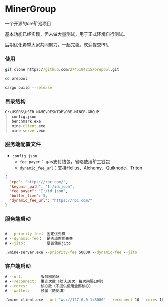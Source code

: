 # MinerGroup
一个开源的ore矿池项目

基本功能已经实现，但未做大量测试，用于正式环境自行测试。

后期优化希望大家共同努力，一起完善。欢迎提交PR。

### 使用

```cmd
git clone https://github.com/2745194215/orepool.git

cd orepool

cargo build --release
```

### 目录结构
```cmd
C:\USERS\USER_NAME\DESKTOP\ORE-MINER-GROUP
│  config.json
│  benchmark.exe
│  mine-client.exe
│  mine-server.exe
```

### 服务端配置文件
- `config.json`
  - `fee_payer`： gas支付钱包，省略使用矿工钱包
  - `dynamic_fee_url`：支持Helius、Alchemy、Quiknode、Triton

```json
{
  "rpc": "https://rpc.com/",
  "keypair_path": "I:/id.json",
  "fee_payer": "I:/id.json",
  "buffer_time": 5,
  "dynamic_fee_url": "https://rpc.com/"
}

```

### 服务端启动
```cmd

# --priority-fee： 固定优先费
# --dynamic-fee：  是否动态优先费
# --jito：         是否使用jito

.\mine-server.exe --priority-fee 50000 --dynamic-fee --jito
```


### 客户端启动
```cmd
# --url:        服务器地址
# --reconnect:  重连次数（默认10次，每次间隔10秒）
# --cores:      核心数（不提供使用全部核心）
# --wallet:     预留（随便填）

.\mine-client.exe --url "ws://127.0.0.1:8080" --reconnect 10 --cores 16 --wallet "any" 

```

